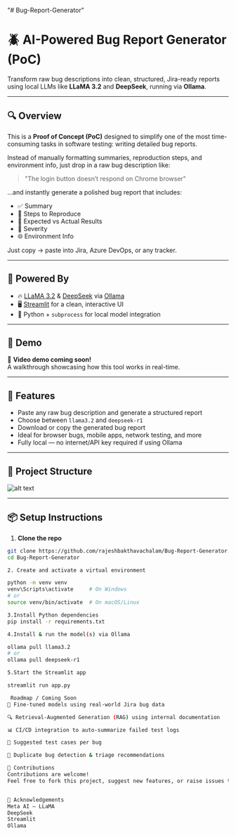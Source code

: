"# Bug-Report-Generator" 
# 🪲 AI-Powered Bug Report Generator (PoC)

Transform raw bug descriptions into clean, structured, Jira-ready reports using local LLMs like **LLaMA 3.2** and **DeepSeek**, running via **Ollama**.

---

## 🔍 Overview

This is a **Proof of Concept (PoC)** designed to simplify one of the most time-consuming tasks in software testing: writing detailed bug reports.

Instead of manually formatting summaries, reproduction steps, and environment info, just drop in a raw bug description like:

> "The login button doesn’t respond on Chrome browser"

…and instantly generate a polished bug report that includes:

- ✅ Summary  
- 🔁 Steps to Reproduce  
- 🎯 Expected vs Actual Results  
- 🚦 Severity  
- 🌐 Environment Info

Just copy → paste into Jira, Azure DevOps, or any tracker.

---

## 🧠 Powered By

- 🔥 [LLaMA 3.2](https://ollama.com/library/llama3) & [DeepSeek](https://ollama.com/library/deepseek-r1) via [Ollama](https://ollama.com/)
- 🖥️ [Streamlit](https://streamlit.io/) for a clean, interactive UI
- 🐍 Python + `subprocess` for local model integration

---

## 📸 Demo

🎥 **Video demo coming soon!**  
A walkthrough showcasing how this tool works in real-time.

---

## 🚀 Features

- Paste any raw bug description and generate a structured report
- Choose between `llama3.2` and `deepseek-r1`
- Download or copy the generated bug report
- Ideal for browser bugs, mobile apps, network testing, and more
- Fully local — no internet/API key required if using Ollama

---

## 🧱 Project Structure

![alt text](image.png)


---

## 📦 Setup Instructions

1. **Clone the repo**

```bash
git clone https://github.com/rajeshbakthavachalam/Bug-Report-Generator.git
cd Bug-Report-Generator

2. Create and activate a virtual environment

python -m venv venv
venv\Scripts\activate     # On Windows
# or
source venv/bin/activate  # On macOS/Linux

3.Install Python dependencies
pip install -r requirements.txt

4.Install & run the model(s) via Ollama

ollama pull llama3.2
# or
ollama pull deepseek-r1

5.Start the Streamlit app

streamlit run app.py

 Roadmap / Coming Soon
🧠 Fine-tuned models using real-world Jira bug data

🔍 Retrieval-Augmented Generation (RAG) using internal documentation

📊 CI/CD integration to auto-summarize failed test logs

🧪 Suggested test cases per bug

🔁 Duplicate bug detection & triage recommendations

🤝 Contributions
Contributions are welcome!
Feel free to fork this project, suggest new features, or raise issues to improve functionality.


🙌 Acknowledgements
Meta AI – LLaMA
DeepSeek
Streamlit
Ollama



